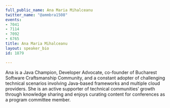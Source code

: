 ```yaml
---
full_public_name: Ana Maria Mihalceanu
twitter_name: "@ammbra1508"
events:
- 7041
- 7114
- 7092
- 6765
title: Ana Maria Mihalceanu
layout: speaker_bio
id: 1879

---
```

Ana is a Java Champion, Developer Advocate, co-founder of Bucharest Software Craftsmanship Community, and a constant adopter of challenging technical scenarios involving Java-based frameworks and multiple cloud providers. She is an active supporter of technical communities’ growth through knowledge sharing and enjoys curating content for conferences as a program committee member. 